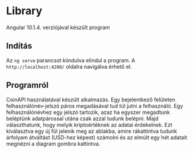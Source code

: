 # Library

Angular 10.1.4. verziójával készült program

## Indítás

Az `ng serve` parancsot kiindulva elindul a program. A `http://localhost:4200/` oldalra navigálva érhető el.

## Programról

CoinAPI használatával készült alkalmazás. Egy bejelentkező felületen felhasználónév-jelszó páros megadásával tud túl jutni a felhasználó. Egy felhasználónévhez egy jelszó tartozik, azaz ha egyszer megadtunk beléptünk adatpárossal utána csak azzal tudunk belépni.
Majd választhatunk, hogy melyik kriptoértéknek az adatai érdekelnek. Ezt kiválasztva egy új fül jelenik meg az ablakba, amire rákattintva tudunk árfolyam átváltást (USD-hez képest) számolni és az elmúlt egy hét adatait megnézni a diagram gombra kattintva.
